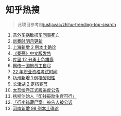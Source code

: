 # 知乎热搜

> 此项目参考自[justjavac/zhihu-trending-top-search](https://github.com/justjavac/zhihu-trending-top-search/blob/main/utils.ts)

<!-- BEGIN -->
  <!-- 最后更新时间:Fri Jan 14 2022 04:15:13 GMT+0000 (Coordinated Universal Time) -->
  1. [意外车祸致搭车同事死亡](https://www.zhihu.com/search?q=搭车死亡)
1. [新秦时明月更新](https://www.zhihu.com/search?q=新秦时明月)
1. [上海新增 2 例本土确诊](https://www.zhihu.com/search?q=上海疫情)
1. [《秦殇》中文版发售](https://www.zhihu.com/search?q=秦殇)
1. [库里 12 分勇士负雄鹿](https://www.zhihu.com/search?q=勇士)
1. [网传一国航员工自尽](https://www.zhihu.com/search?q=国航员工自尽)
1. [22 年职业资格考试时间](https://www.zhihu.com/search?q=职业资格考试时间)
1. [杭州新增 1 例核酸阳性](https://www.zhihu.com/search?q=杭州疫情)
1. [长津湖 2 定档春节](https://www.zhihu.com/search?q=水门桥)
1. [太吾绘卷正式版进度公告](https://www.zhihu.com/search?q=太吾绘卷)
1. [携程创始人「印钱鼓励生育可行」](https://www.zhihu.com/search?q=携程创始人)
1. [「行李箱藏尸案」被告人被公诉](https://www.zhihu.com/search?q=行李箱藏尸案)
1. [河南新增 98 例本土确诊](https://www.zhihu.com/search?q=河南疫情)
  <!-- END -->